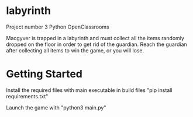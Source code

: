 # labyrinth
Project number 3 Python OpenClassrooms

Macgyver is trapped in a labyrinth and must collect all the items randomly dropped on the floor in order to get rid of the guardian. Reach the guardian after collecting all items to win the game, or you will lose.


# Getting Started

Install the required files with main executable in build files "pip install requirements.txt"

Launch the game with "python3 main.py"

